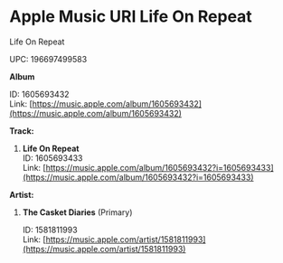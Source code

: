 # Apple Music URI Life On Repeat

Life On Repeat

UPC: 196697499583

**Album**

ID: 1605693432  
Link: [https://music.apple.com/album/1605693432](https://music.apple.com/album/1605693432)

**Track:**

1. **Life On Repeat**  
	ID: 1605693433  
	Link: [https://music.apple.com/album/1605693432?i=1605693433](https://music.apple.com/album/1605693432?i=1605693433)

**Artist:**

1. **The Casket Diaries** (Primary)

	ID: 1581811993  
	Link: [https://music.apple.com/artist/1581811993](https://music.apple.com/artist/1581811993)
